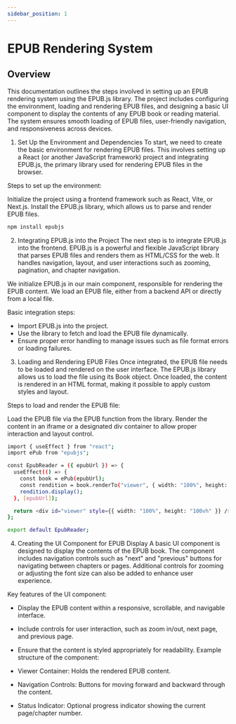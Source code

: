 ```yaml
---
sidebar_position: 1
---
```


# EPUB Rendering System 

## Overview
This documentation outlines the steps involved in setting up an EPUB rendering system using the EPUB.js library. The project includes configuring the environment, loading and rendering EPUB files, and designing a basic UI component to display the contents of any EPUB book or reading material. The system ensures smooth loading of EPUB files, user-friendly navigation, and responsiveness across devices.

1. Set Up the Environment and Dependencies
To start, we need to create the basic environment for rendering EPUB files. This involves setting up a React (or another JavaScript framework) project and integrating EPUB.js, the primary library used for rendering EPUB files in the browser.

Steps to set up the environment:

Initialize the project using a frontend framework such as React, Vite, or Next.js.
Install the EPUB.js library, which allows us to parse and render EPUB files.
```bash
npm install epubjs
```
2. Integrating EPUB.js into the Project
The next step is to integrate EPUB.js into the frontend. EPUB.js is a powerful and flexible JavaScript library that parses EPUB files and renders them as HTML/CSS for the web. It handles navigation, layout, and user interactions such as zooming, pagination, and chapter navigation.

We initialize EPUB.js in our main component, responsible for rendering the EPUB content. We load an EPUB file, either from a backend API or directly from a local file.

Basic integration steps:

- Import EPUB.js into the project.
- Use the library to fetch and load the EPUB file dynamically.
- Ensure proper error handling to manage issues such as file format errors or loading failures.
3. Loading and Rendering EPUB Files
Once integrated, the EPUB file needs to be loaded and rendered on the user interface. The EPUB.js library allows us to load the file using its Book object. Once loaded, the content is rendered in an HTML format, making it possible to apply custom styles and layout.

Steps to load and render the EPUB file:

Load the EPUB file via the EPUB function from the library.
Render the content in an iframe or a designated div container to allow proper interaction and layout control.
```bash
import { useEffect } from "react";
import ePub from "epubjs";

const EpubReader = ({ epubUrl }) => {
  useEffect(() => {
    const book = ePub(epubUrl);
    const rendition = book.renderTo("viewer", { width: "100%", height: "100%" });
    rendition.display();
  }, [epubUrl]);

  return <div id="viewer" style={{ width: "100%", height: "100vh" }} />;
};

export default EpubReader;
```
4. Creating the UI Component for EPUB Display
A basic UI component is designed to display the contents of the EPUB book. The component includes navigation controls such as "next" and "previous" buttons for navigating between chapters or pages. Additional controls for zooming or adjusting the font size can also be added to enhance user experience.

Key features of the UI component:

- Display the EPUB content within a responsive, scrollable, and navigable interface.
- Include controls for user interaction, such as zoom in/out, next page, and previous page.
- Ensure that the content is styled appropriately for readability.
Example structure of the component:

- Viewer Container: Holds the rendered EPUB content.
- Navigation Controls: Buttons for moving forward and backward through the content.
- Status Indicator: Optional progress indicator showing the current page/chapter number.

